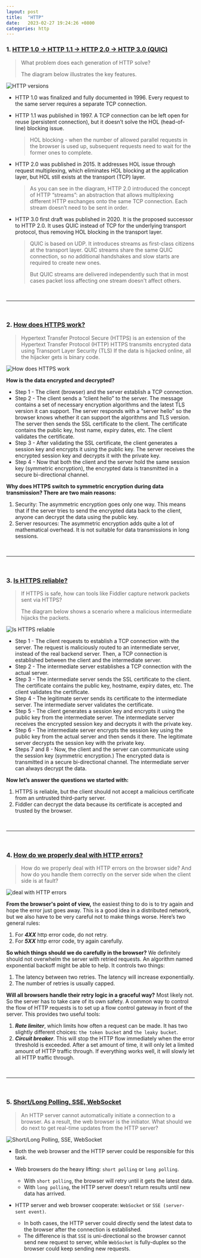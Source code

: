 ```yaml
---
layout: post
title:  "HTTP"
date:   2023-02-27 19:24:26 +0800
categories: http
---
```


### 1. [HTTP 1.0 -> HTTP 1.1 -> HTTP 2.0 -> HTTP 3.0 (QUIC)](https://twitter.com/alexxubyte/status/1509200416403189765)

> What problem does each generation of HTTP solve?
>
> The diagram below illustrates the key features.

![HTTP versions](https://pbs.twimg.com/media/FPG-V1jVgAMHO7m?format=jpg&name=medium)

- HTTP 1.0 was finalized and fully documented in 1996. Every request to the same server requires a separate TCP connection.

- HTTP 1.1 was published in 1997. A TCP connection can be left open for reuse (persistent connection), but it doesn’t solve the HOL (head-of-line) blocking issue.
    > HOL blocking - when the number of allowed parallel requests in the browser is used up, subsequent requests need to wait for the former ones to complete.

- HTTP 2.0 was published in 2015. It addresses HOL issue through request multiplexing, which eliminates HOL blocking at the application layer, but HOL still exists at the transport (TCP) layer.
    > As you can see in the diagram, HTTP 2.0 introduced the concept of HTTP “streams”: an abstraction that allows multiplexing different HTTP exchanges onto the same TCP connection. Each stream doesn’t need to be sent in order.

- HTTP 3.0 first draft was published in 2020. It is the proposed successor to HTTP 2.0. It uses QUIC instead of TCP for the underlying transport protocol, thus removing HOL blocking in the transport layer.
    > QUIC is based on UDP. It introduces streams as first-class citizens at the transport layer. QUIC streams share the same QUIC connection, so no additional handshakes and slow starts are required to create new ones.
    > 
    > But QUIC streams are delivered independently such that in most cases packet loss affecting one stream doesn't affect others.


<br/>

---

<br/>

### 2. [How does HTTPS work?](https://twitter.com/alexxubyte/status/1521883407864590337)

> Hypertext Transfer Protocol Secure (HTTPS) is an extension of the Hypertext Transfer Protocol (HTTP) 
> HTTPS transmits encrypted data using Transport Layer Security (TLS) 
> If the data is hijacked online, all the hijacker gets is binary code.

![How does HTTPS work](https://pbs.twimg.com/media/FR7Qf7LVgAAl6Vr?format=jpg&name=medium)

**How is the data encrypted and decrypted?**

- Step 1 - The client (browser) and the server establish a TCP connection.
- Step 2 - The client sends a “client hello” to the server. The message contains a set of necessary encryption algorithms and the latest TLS version it can support. The server responds with a “server hello” so the browser knows whether it can support the algorithms and TLS version. The server then sends the SSL certificate to the client. The certificate contains the public key, host name, expiry dates, etc. The client validates the certificate.
- Step 3 - After validating the SSL certificate, the client generates a session key and encrypts it using the public key. The server receives the encrypted session key and decrypts it with the private key.
- Step 4 - Now that both the client and the server hold the same session key (symmetric encryption), the encrypted data is transmitted in a secure bi-directional channel.

**Why does HTTPS switch to symmetric encryption during data transmission? There are two main reasons:**

1. Security: The asymmetric encryption goes only one way. This means that if the server tries to send the encrypted data back to the client, anyone can decrypt the data using the public key.
2. Server resources: The asymmetric encryption adds quite a lot of mathematical overhead. It is not suitable for data transmissions in long sessions.

<br/>

---

<br/>

### 3. [Is HTTPS reliable?](https://twitter.com/alexxubyte/status/1562103641057607685)

> If HTTPS is safe, how can tools like Fiddler capture network packets sent via HTTPS?
>
> The diagram below shows a scenario where a malicious intermediate hijacks the packets.

![Is HTTPS reliable](https://pbs.twimg.com/media/Fa20-tQVQAkQMtG?format=jpg&name=medium)

- Step 1 - The client requests to establish a TCP connection with the server. The request is maliciously routed to an intermediate server, instead of the real backend server. Then, a TCP connection is established between the client and the intermediate server.
- Step 2 - The intermediate server establishes a TCP connection with the actual server.
- Step 3 - The intermediate server sends the SSL certificate to the client. The certificate contains the public key, hostname, expiry dates, etc. The client validates the certificate.
- Step 4 - The legitimate server sends its certificate to the intermediate server. The intermediate server validates the certificate.
- Step 5 - The client generates a session key and encrypts it using the public key from the intermediate server. The intermediate server receives the encrypted session key and decrypts it with the private key.
- Step 6 - The intermediate server encrypts the session key using the public key from the actual server and then sends it there. The legitimate server decrypts the session key with the private key.
- Steps 7 and 8 - Now, the client and the server can communicate using the session key (symmetric encryption.) The encrypted data is transmitted in a secure bi-directional channel. The intermediate server can always decrypt the data.

**Now let’s answer the questions we started with:**
1. HTTPS is reliable, but the client should not accept a malicious certificate from an untrusted third-party server.
2. Fiddler can decrypt the data because its certificate is accepted and trusted by the browser.

<br/>

---

<br/>

### 4. [How do we properly deal with HTTP errors?](https://twitter.com/alexxubyte/status/1533839240806551552)

> How do we properly deal with HTTP errors on the browser side?
> And how do you handle them correctly on the server side when the client side is at fault?

![deal with HTTP errors](https://pbs.twimg.com/media/FUlKqMZUsAEhAfx?format=jpg&name=medium)

**From the browser's point of view,** the easiest thing to do is to try again and hope the error just goes away. This is a good idea in a distributed network, but we also have to be very careful not to make things worse. Here’s two general rules:
1. For ***4XX*** http error code, do not retry.
2. For ***5XX*** http error code, try again carefully.

**So which things should we do carefully in the browser?** We definitely should not overwhelm the server with retried requests. An algorithm named exponential backoff might be able to help. It controls two things:
1. The latency between two retries. The latency will increase exponentially.
2. The number of retries is usually capped.


**Will all browsers handle their retry logic in a graceful way?** Most likely not. So the server has to take care of its own safety. A common way to control the flow of HTTP requests is to set up a flow control gateway in front of the server. This provides two useful tools:
1. ***Rate limiter***, which limits how often a request can be made. It has two slightly different choices: `the token bucket` and `the leaky bucket`.
2. ***Circuit breaker***. This will stop the HTTP flow immediately when the error threshold is exceeded. After a set amount of time, it will only let a limited amount of HTTP traffic through. If everything works well, it will slowly let all HTTP traffic through.

<br/>

---

<br/>

### 5. [Short/Long Polling, SSE, WebSocket](https://twitter.com/alexxubyte/status/1608141999940726784)

> An HTTP server cannot automatically initiate a connection to a browser. 
> As a result, the web browser is the initiator. 
> What should we do next to get real-time updates from the HTTP server?

![Short/Long Polling, SSE, WebSocket](https://pbs.twimg.com/media/FlFEnvpaMAUncs6?format=jpg&name=4096x4096)

- Both the web browser and the HTTP server could be responsible for this task.

- Web browsers do the heavy lifting: `short polling` or `long polling`. 
    - With `short polling`, the browser will retry until it gets the latest data. 
    - With `long polling`, the HTTP server doesn’t return results until new data has arrived.

- HTTP server and web browser cooperate: `WebSocket` or `SSE (server-sent event)`. 
    - In both cases, the HTTP server could directly send the latest data to the browser after the connection is established.
    - The difference is that `SSE` is uni-directional so the browser cannot send new request to server, while `WebSocket` is fully-duplex so the browser could keep sending new requests.